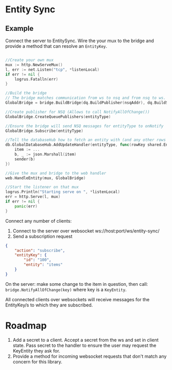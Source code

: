 # Entity Sync

## Example

Connect the server to EntitySync. Wire the your mux to the bridge and provide a method that can resolve an `EntityKey`.
```go

//Create your own mux
mux := http.NewServeMux()
l, err := net.Listen("tcp", *listenLocal)
if err != nil {
    logrus.Fatalln(err)
}

//Build the bridge
// The bridge matches communication from ws to nsq and from nsq to ws. It also calls on the db to resolve entityKey
GlobalBridge = bridge.BuildBridge(dq.BuildPublisher(nsqAddr), dq.BuildSubscriber(nsqAddr), db.GlobalDatabaseHub.ProcessUpdateHandler)

//Create publisher for NSQ (Allows to call NotifyAllOfChange())
GlobalBridge.CreateQueuePublishers(entityType)

//Ensure the bridge will send NSQ messages for entityType to onNotify
GlobalBridge.Subscribe(entityType)

//Tell the databaseHub how to fetch an entity with (and any other rows related to) rowKey
db.GlobalDatabaseHub.AddUpdateHandler(entityType, func(rowKey shared.EntityKey, sender shared.ByteHandler) {
    item := ...
    b, _ := json.Marshall(item)
    sender(b)
})

//Give the mux and bridge to the web handler
web.HandleEntity(mux, GlobalBridge)

//Start the listener on that mux
logrus.Println("Starting serve on ", *listenLocal)
err = http.Serve(l, mux)
if err != nil {
    panic(err)
}

```

Connect any number of clients:
1. Connect to the server over websocket ws://host:port/ws/entity-sync/
2. Send a subscription request
 
```json
{
    "action": "subscribe",
    "entityKey": {
        "id": "100",
        "entity": "items"
    }
}
```

On the server: make some change to the item in question, then call:
`bridge.NotifyAllOfChange(key)` where key is a `KeyEntity`.

All connected clients over websockets will receive messages for the EntityKey/s to which they are subscribed.


# Roadmap

1. Add a secret to a client. Accept a secret from the ws and set in client state. Pass secret to the handler to ensure the user may request the KeyEntity they ask for.
2. Provide a method for incoming websocket requests that don't match any concern for this library.
